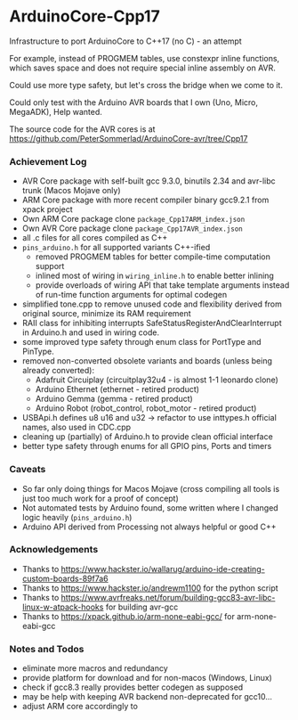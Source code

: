 # ArduinoCore-Cpp17

Infrastructure to port ArduinoCore to C++17 (no C) - an attempt

For example, instead of PROGMEM tables, use constexpr inline functions, which saves space and does not require special inline assembly on AVR.

Could use more type safety, but let's cross the bridge when we come to it.

Could only test with the Arduino AVR boards that I own (Uno, Micro, MegaADK), Help wanted.

The source code for the AVR cores is at https://github.com/PeterSommerlad/ArduinoCore-avr/tree/Cpp17

### Achievement Log

* AVR Core package with self-built gcc 9.3.0, binutils 2.34 and avr-libc trunk (Macos Mojave only)
* ARM Core package with more recent compiler binary gcc9.2.1 from xpack project
* Own ARM Core package clone `package_Cpp17ARM_index.json`
* Own AVR Core package clone `package_Cpp17AVR_index.json`
* all .c files for all cores compiled as C++ 
* `pins_arduino.h` for all supported variants C++-ified
   * removed PROGMEM tables for better compile-time computation support
   * inlined most of wiring in `wiring_inline.h` to enable better inlining
   * provide overloads of wiring API that take template arguments instead of run-time function arguments for optimal codegen
* simplified tone.cpp to remove unused code and flexibility derived from original source, minimize its RAM requirement
* RAII class for inhibiting interrupts SafeStatusRegisterAndClearInterrupt in Arduino.h and used in wiring code.
* some improved type safety through enum class for PortType and PinType.
* removed non-converted obsolete variants and boards (unless being already converted): 
  * Adafruit Circuiplay (circuitplay32u4 - is almost 1-1 leonardo clone)
  * Arduino Ethernet (ethernet - retired product)
  * Arduino Gemma (gemma - retired product)
  * Arduino Robot (robot\_control, robot\_motor - retired product)
* USBApi.h defines u8 u16 and u32 -> refactor to use inttypes.h official names, also used in CDC.cpp
* cleaning up (partially) of Arduino.h to provide clean official interface
* better type safety through enums for all GPIO pins, Ports and timers

### Caveats

* So far only doing things for Macos Mojave (cross compiling all tools is just too much work for a proof of concept)
* Not automated tests by Arduino found, some written where I changed logic heavily (`pins_arduino.h`)
* Arduino API derived from Processing not always helpful or good C++

### Acknowledgements

* Thanks to https://www.hackster.io/wallarug/arduino-ide-creating-custom-boards-89f7a6
* Thanks to https://www.hackster.io/andrewm1100 for the python script
* Thanks to https://www.avrfreaks.net/forum/building-gcc83-avr-libc-linux-w-atpack-hooks for building avr-gcc
* Thanks to https://xpack.github.io/arm-none-eabi-gcc/ for arm-none-eabi-gcc


### Notes and Todos

* eliminate more macros and redundancy
* provide platform for download and for non-macos (Windows, Linux)
* check if gcc8.3 really provides better codegen as supposed
* may be help with keeping AVR backend non-deprecated for gcc10...
* adjust ARM core accordingly to 